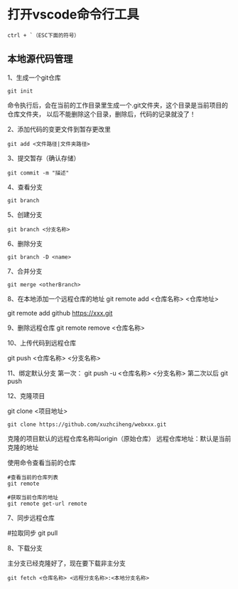 # 打开vscode命令行工具

```
ctrl + `（ESC下面的符号）
```

## 本地源代码管理

1、生成一个git仓库

```shell
git init
```
命令执行后，会在当前的工作目录里生成一个.git文件夹，这个目录是当前项目的仓库文件夹，
以后不能删除这个目录，删除后，代码的记录就没了！

2、添加代码的变更文件到暂存更改里
```shell
git add <文件路径|文件夹路径>
```

3、提交暂存（确认存储）
```shell
git commit -m "描述"
```

4、查看分支
```shell
git branch
```

5、创建分支
```shell
git branch <分支名称>
```
6、删除分支
```shell
git branch -D <name>
```
7、合并分支

```
git merge <otherBranch>
```
8、在本地添加一个远程仓库的地址
git remote add <仓库名称> <仓库地址>

git remote add github https://xxx.git

9、删除远程仓库
git remote remove <仓库名称>

10、上传代码到远程仓库

git push <仓库名称> <分支名称>

11、绑定默认分支
第一次：
git push -u <仓库名称> <分支名称>
第二次以后
git push 

12、克隆项目

git clone <项目地址>

```
git clone https://github.com/xuzhciheng/webxxx.git
```
克隆的项目默认的远程仓库名称叫origin（原始仓库）
远程仓库地址：默认是当前克隆的地址

使用命令查看当前的仓库

```shell
#查看当前的仓库列表
git remote

#获取当前仓库的地址
git remote get-url remote
```

7、同步远程仓库

#拉取同步
git pull

8、下载分支

主分支已经克隆好了，现在要下载非主分支

```shell
git fetch <仓库名称> <远程分支名称>:<本地分支名称>
```
